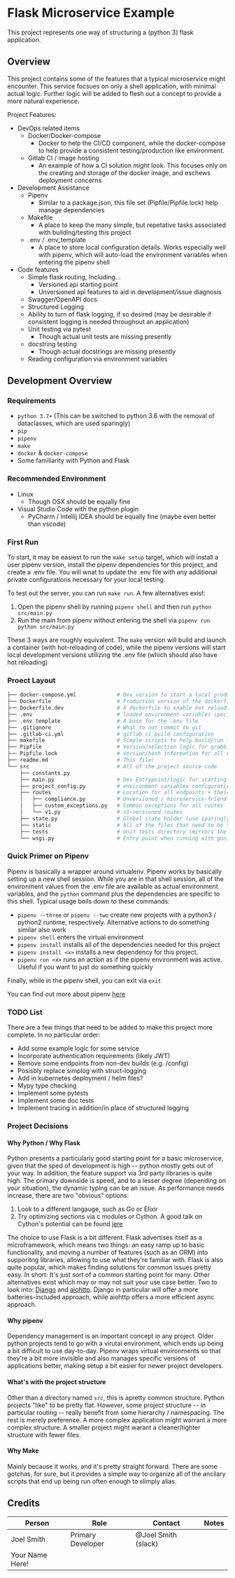 # Flask Microservice Example

This project represents one way of structuring a (python 3) flask application.

## Overview

This project contains some of the features that a typical microservice might encounter. This service focsues on only a shell application, with minimal actual logic. Further logic will be added to flesh out a concept to provide a more natural experience.

Project Features:

* DevOps related items
  * Docker/Docker-compose
    * Docker to help the CI/CD component, while the docker-compose to help provide a consistent testing/production like environment.
  * Gitlab CI / image hosting
    * An example of how a CI solution _might_ look. This focuses only on the creating and storage of the docker image, and eschews deployment concerns
* Development Assistance
  * Pipenv
    * Similar to a package.json, this file set (Pipfile/Pipfile.lock) help manage dependencies
  * Makefile
    * A place to keep the many simple, but repetative tasks associated with building/testing this project
  * .env / .env_template
    * A place to store local configuration details. Works especially well with pipenv, which will auto-load the environment variables when entering the pipenv shell 
* Code features
  * Simple flask routing, Including...
    * Versioned api starting point
    * Unversioned api features to aid in development/issue diagnosis
  * Swagger/OpenAPI docs
  * Structured Logging
  * Ability to turn of flask logging, if so desired (may be desirable if consistent logging is needed throughout an application)
  * Unit testing via pytest
    * Though actual unit tests are missing presently
  * docstring testing
    * Though actual docstrings are missing presently
  * Reading configuration via environment variables

## Development Overview

### Requirements

* `python 3.7+` (This can be switched to python 3.6 with the removal of dataclasses, which are used sparingly)
* `pip`
* `pipenv`
* `make`
* `docker` & `docker-compose`
* Some familiarity with Python and Flask

### Recommended Environment

* Linux
  * Though OSX should be equally fine
* Visual Studio Code with the python plugin
  * PyCharm / Intellij IDEA should be equally fine (maybe even better than vscode)

### First Run

To start, it may be easiest to run the `make setup` target, which will install a user pipenv version, install the pipenv dependencies for this project, and create a .env file. You will wnat to update the .env file with any additional private configurations necessary for your local testing.

To test out the server, you can run `make run`. A few alternatives exist:

1. Open the pipenv shell by running `pipenv shell` and then run `python src/main.py`
2. Run the main from pipenv without entering the shell via `pipenv run python src/main.py`

These 3 ways are roughly equivalent. The `make` version will build and launch a container (with hot-reloading of code), while the pipenv versions will start local development versions utilizing the .env file (which should also have hot reloading)

### Proect Layout

```bash
├── docker-compose.yml             # Dev version to start a local production-like environment
├── Dockerfile                     # Production version of the dockerfile
├── Dockerfile.dev                 # A dockerfile to enable hot reloading / reading from src directory instead of dist
├── .env                           # loaded environment variables specific to this project
├── .env_template                  # A base for the .env file
├── .gitignore                     # What to not commit to git
├── .gitlab-ci.yml                 # gitlab ci build configuration
├── makefile                       # Simple scripts to help build/run the project
├── Pipfile                        # Version/selection logic for grabbing dependencies
├── Pipfile.lock                   # Version/hash information for all dependencies
├── readme.md                      # This file!
└── src                            # All of the project source code
    ├── constants.py
    ├── main.py                    # Dev Entrypoint/logic for starting up the server
    ├── project_config.py          # environment variables configuration
    ├── routes                     # Location for all endpoints + their logic
    │   ├── compliance.py          # Unversioned / microservice-friendly routes
    │   ├── custom_exceptions.py   # Common exceptions for all routes
    │   └── v1.py                  # v1-versioned routes
    ├── state.py                   # Global state holder (use sparingly)
    ├── static                     # All of the files that need to be served statically (this includes swagger)
    ├── tests                      # Unit tests directory (mirrors the src directory)
    └── wsgi.py                    # Entry point when running with gunicorn
```

### Quick Primer on Pipenv

Pipenv is basically a wrapper around virtualenv. Pipenv works by basically setting up a new shell session. While you are in that shell session, all of the environment values from the .env file are available as actual environment variables, and the `python` command plus the dependencies are specific to this shell. Typical usage boils down to these commands:

* `pipenv --three` or `pipenv --two` create new projects with a python3 / python2 runtime, respectively. Alternative actions to do something similar also work
* `pipenv shell` enters the virtual environment
* `pipenv install` installs all of the dependencies needed for this project
* `pipenv install <x>` installs a new dependency for this project.
* `pipenv run <x>` runs an action as if the pipenv environment was active. Useful if you want to just do something quickly

Finally, while in the pipenv shell, you can exit via `exit`

You can find out more about pipenv [here](https://docs.pipenv.org/en/latest/)

### TODO List

There are a few things that need to be added to make this project more complete. In no particular order:

* Add some example logic for some service
* Incorporate authentication requirements (likely JWT)
* Remove some endpoints from non-dev builds (e.g. /config)
* Posisbly replace simplog with struct-logging
* Add in kubernetes deployment / helm files?
* Mypy type checking
* Implement some pytests
* Implement some doc tests
* Implement tracing in addition/in place of structured logging

### Project Decisions

#### Why Python / Why Flask

Python presents a particularly good starting point for a basic microservice, given that the sped of development is high -- python mostly gets out of your way. In addition, the feature support via 3rd party libraries is quite high. The primary downside is speed, and to a lesser degree (depending on your situation), the dynamic typing can be an issue. As performance needs increase, there are two "obvious" options:

1. Look to a different langauge, such as Go or Elixir
2. Try optimizing sections via c modules or Cython. A good talk on Cython's potential can be found [jere](https://www.youtube.com/watch?v=_1MSX7V28Po)

The choice to use Flask is a bit different. Flask advertises itself as a microframework, which means two things: an easy ramp up to basic functionality, and moving a number of features (such as an ORM) into supporitng libraries, allowing to use what they're familiar with. Flask is also quite popular, which makes finding solutions for common issues pretty easy. In short: It's just sort of a common starting point for many. Other alternatives exist which may or may not suit your use case better. Two to look into: [Django](https://www.djangoproject.com/) and [aiohttp](https://aiohttp.readthedocs.io/en/stable/). Django in particular will offer a more batteries-included approach, while aiohttp offers a more efficient async approach.

#### Why pipenv

Dependency management is an important concept in any project. Older python projects tend to go with a virutal environment, which ends up being a bit difficult to use day-to-day. Pipenv wraps virtual environments so that they're a bit more invisible and also manages specific versions of applications better, making setup a bit easier for newer project developers.

#### What's with the project structure

Other than a directory named `src`, this is apretty common structure. Python projects "like" to be pretty flat. However, some project structure -- in particular routing -- really benefit from some hierarchy / namespacing. The rest is merely preference. A more complex application might warrant a more complex structure. A smaller project might warant a cleaner/tighter structure with fewer files.

#### Why Make

Mainly because it works, and it's pretty straight forward. There are some gotchas, for sure, but it provides a simple way to organize all of the ancilary scripts that end up being run often enough to slimply alias.

## Credits

| Person          | Role              | Contact             | Notes |
| --------------- | ----------------- | ------------------- | ----- |
| Joel Smith      | Primary Developer | @Joel Smith (slack) |       |
| Your Name Here! |                   |                     |       |
